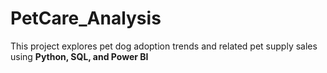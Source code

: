 # PetCare_Analysis
This project explores pet dog adoption trends and related pet supply sales using **Python, SQL, and Power BI**
